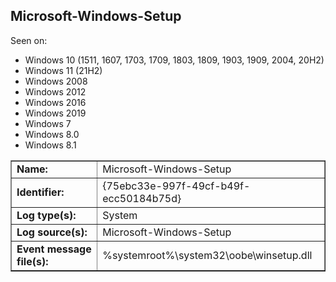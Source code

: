 ## Microsoft-Windows-Setup

Seen on:
* Windows 10 (1511, 1607, 1703, 1709, 1803, 1809, 1903, 1909, 2004, 20H2)
* Windows 11 (21H2)
* Windows 2008
* Windows 2012
* Windows 2016
* Windows 2019
* Windows 7
* Windows 8.0
* Windows 8.1

<table border="1" class="docutils">
  <tbody>
    <tr>
      <td><b>Name:</b></td>
      <td>Microsoft-Windows-Setup</td>
    </tr>
    <tr>
      <td><b>Identifier:</b></td>
      <td>{75ebc33e-997f-49cf-b49f-ecc50184b75d}</td>
    </tr>
    <tr>
      <td><b>Log type(s):</b></td>
      <td>System</td>
    </tr>
    <tr>
      <td><b>Log source(s):</b></td>
      <td>Microsoft-Windows-Setup</td>
    </tr>
    <tr>
      <td><b>Event message file(s):</b></td>
      <td>%systemroot%\system32\oobe\winsetup.dll</td>
    </tr>
  </tbody>
</table>

&nbsp;

